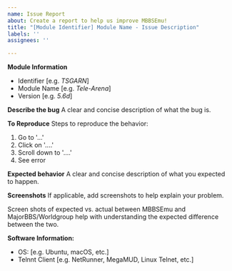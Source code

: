 ```yaml
---
name: Issue Report
about: Create a report to help us improve MBBSEmu!
title: "[Module Identifier] Module Name - Issue Description"
labels: ''
assignees: ''

---
```


**Module Information**
* Identifier [e.g. *TSGARN*]
* Module Name [e.g. *Tele-Arena*]
* Version [e.g. *5.6d*]

**Describe the bug**
A clear and concise description of what the bug is.

**To Reproduce**
Steps to reproduce the behavior:
1. Go to '...'
2. Click on '....'
3. Scroll down to '....'
4. See error

**Expected behavior**
A clear and concise description of what you expected to happen.

**Screenshots**
If applicable, add screenshots to help explain your problem. 

Screen shots of expected vs. actual between MBBSEmu and MajorBBS/Worldgroup help with understanding the expected difference between the two.

**Software Information:**
- OS: [e.g. Ubuntu, macOS, etc.]
- Telnnt Client [e.g. NetRunner, MegaMUD, Linux Telnet, etc.]

